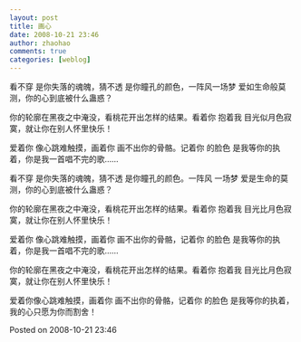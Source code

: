 ```yaml
---
layout: post
title: 画心
date: 2008-10-21 23:46
author: zhaohao
comments: true
categories: [weblog]
---
```

看不穿 是你失落的魂魄，猜不透 是你瞳孔的颜色，一阵风一场梦 爱如生命般莫测，你的心到底被什么蛊惑？

你的轮廓在黑夜之中淹没，看桃花开出怎样的结果。看着你 抱着我 目光似月色寂寞，就让你在别人怀里快乐！

爱着你 像心跳难触摸，画着你 画不出你的骨骼。记着你 的脸色 是我等你的执着，你是我一首唱不完的歌……

看不穿 是你失落的魂魄，猜不透 是你瞳孔的颜色。一阵风 一场梦 爱是生命的莫测，你的心到底被什么蛊惑？

你的轮廓在黑夜之中淹没，看桃花开出怎样的结果。看着你 抱着我 目光比月色寂寞，就让你在别人怀里快乐！

爱着你 像心跳难触摸，画着你 画不出你的骨骼，记着你 的脸色 是我等你的执着，你是我一首唱不完的歌……

你的轮廓在黑夜之中淹没，看桃花开出怎样的结果。看着你 抱着我 目光比月色寂寞，就让你在别人怀里快乐！

爱着你像心跳难触摸，画着你 画不出你的骨骼，记着你 的脸色 是我等你的执着，我的心只愿为你而割舍！

Posted on 2008-10-21 23:46
